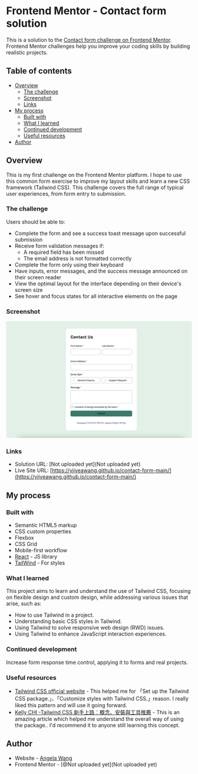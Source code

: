 # Frontend Mentor - Contact form solution

This is a solution to the [Contact form challenge on Frontend Mentor](https://www.frontendmentor.io/challenges/contact-form--G-hYlqKJj). Frontend Mentor challenges help you improve your coding skills by building realistic projects.

## Table of contents

- [Overview](#overview)
  - [The challenge](#the-challenge)
  - [Screenshot](#screenshot)
  - [Links](#links)
- [My process](#my-process)
  - [Built with](#built-with)
  - [What I learned](#what-i-learned)
  - [Continued development](#continued-development)
  - [Useful resources](#useful-resources)
- [Author](#author)


## Overview
This is my first challenge on the Frontend Mentor platform. I hope to use this common form exercise to improve my layout skills and learn a new CSS framework (Tailwind CSS). This challenge covers the full range of typical user experiences, from form entry to submission.

### The challenge

Users should be able to:

- Complete the form and see a success toast message upon successful submission
- Receive form validation messages if:
  - A required field has been missed
  - The email address is not formatted correctly
- Complete the form only using their keyboard
- Have inputs, error messages, and the success message announced on their screen reader
- View the optimal layout for the interface depending on their device's screen size
- See hover and focus states for all interactive elements on the page

### Screenshot

![](./design/screenshot-desktop.png)


### Links

- Solution URL: [Not uploaded yet](Not uploaded yet)
- Live Site URL: [https://yiiyeawang.github.io/contact-form-main/](https://yiiyeawang.github.io/contact-form-main/)

## My process


### Built with

- Semantic HTML5 markup
- CSS custom properties
- Flexbox
- CSS Grid
- Mobile-first workflow
- [React](https://reactjs.org/) - JS library
- [TailWind](https://tailwindcss.com) - For styles

### What I learned

This project aims to learn and understand the use of Tailwind CSS, focusing on flexible design and custom design, while addressing various issues that arise, such as:

- How to use Tailwind in a project.
- Understanding basic CSS styles in Tailwind.
- Using Tailwind to solve responsive web design (RWD) issues.
- Using Tailwind to enhance JavaScript interaction experiences.


### Continued development
Increase form response time control, applying it to forms and real projects.


### Useful resources

- [Tailwind CSS official website](https://tailwindcss.com) - This helped me for 「Set up the Tailwind CSS package.」、「Customize styles with Tailwind CSS.」reason. I really liked this pattern and will use it going forward.
- [Kelly CHI -Tailwind CSS 新手上路：概念、安裝與工具推薦](https://medium.com/@Kelly_CHI/tailwind-css-introduction-and-tools-68e770b2bf7f#773a) - This is an amazing article which helped me understand the overall way of using the package.. I'd recommend it to anyone still learning this concept.


## Author

- Website - [Angela Wang](https://yiiyeawang.github.io/My-website/)
- Frontend Mentor - [@Not uploaded yet](Not uploaded yet)



